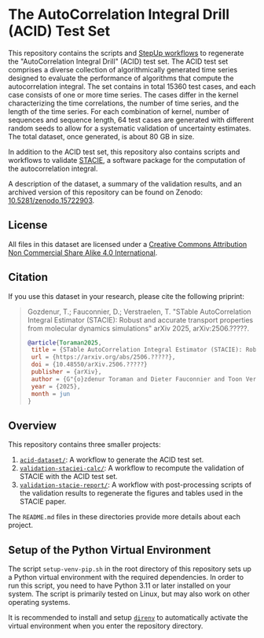 # The AutoCorrelation Integral Drill (ACID) Test Set

This repository contains the scripts and
[StepUp workflows](https://reproducible-reporting.github.io/stepup-core/stable/)
to regenerate the "AutoCorrelation Integral Drill" (ACID) test set.
The ACID test set comprises a diverse collection of algorithmically generated time series
designed to evaluate the performance of algorithms that compute the autocorrelation integral.
The set contains in total 15360 test cases, and each case consists of one or more time series.
The cases differ in the kernel characterizing the time correlations, the number of time series,
and the length of the time series.
For each combination of kernel, number of sequences and sequence length,
64 test cases are generated with different random seeds
to allow for a systematic validation of uncertainty estimates.
The total dataset, once generated, is about 80 GB in size.

In addition to the ACID test set, this repository also contains scripts and workflows
to validate [STACIE](https://molmod.github.io/stacie/),
a software package for the computation of the autocorrelation integral.

A description of the dataset, a summary of the validation results,
and an archived version of this repository can be found on Zenodo:
[10.5281/zenodo.15722903](https://doi.org/10.5281/zenodo.15722903).

## License

All files in this dataset are licensed under a
[Creative Commons Attribution Non Commercial Share Alike 4.0 International](https://creativecommons.org/licenses/by-nc-sa/4.0/legalcode).

## Citation

If you use this dataset in your research, please cite the following priprint:

> Gozdenur, T.; Fauconnier, D.; Verstraelen, T.
> "STable AutoCorrelation Integral Estimator (STACIE): Robust and accurate transport properties from molecular dynamics simulations"
> arXiv 2025, arXiv:2506.?????.
>
> ```bibtex
> @article{Toraman2025,
>  title = {STable AutoCorrelation Integral Estimator (STACIE): Robust and accurate transport properties from molecular dynamics simulations},
>  url = {https://arxiv.org/abs/2506.?????},
>  doi = {10.48550/arXiv.2506.?????}
>  publisher = {arXiv},
>  author = {G"{o}zdenur Toraman and Dieter Fauconnier and Toon Verstraelen},
>  year = {2025},
>  month = jun
> }
> ```

## Overview

This repository contains three smaller projects:

1. [`acid-dataset/`](acid-dataset/):
   A workflow to generate the ACID test set.
1. [`validation-staciei-calc/`](validation-stacie-calc/):
   A workflow to recompute the validation of STACIE with the ACID test set.
1. [`validation-stacie-report/`](validation-stacie-report/):
   A workflow with post-processing scripts of the validation results
   to regenerate the figures and tables used in the STACIE paper.

The `README.md` files in these directories provide more details about each project.

## Setup of the Python Virtual Environment

The script `setup-venv-pip.sh` in the root directory of this repository
sets up a Python virtual environment with the required dependencies.
In order to run this script, you need to have Python 3.11 or later installed on your system.
The script is primarily tested on Linux, but may also work on other operating systems.

It is recommended to install and setup [`direnv`](https://direnv.net/)
to automatically activate the virtual environment when you enter the repository directory.

